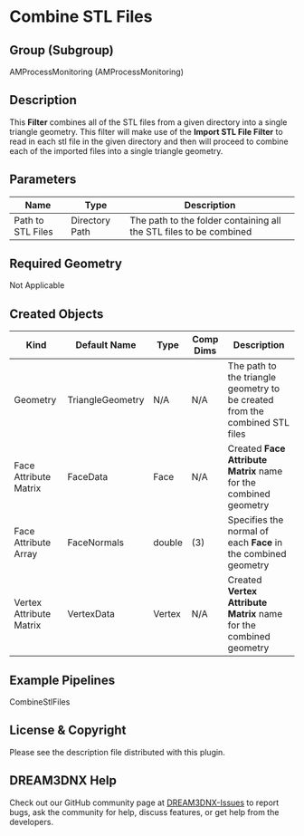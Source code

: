 # Combine STL Files

## Group (Subgroup)

AMProcessMonitoring (AMProcessMonitoring)

## Description

This **Filter** combines all of the STL files from a given directory into a single triangle geometry. This filter will make use of the **Import STL File Filter** to read in each stl file in the given directory and then will proceed to combine each of the imported files into a single triangle geometry.

## Parameters

| Name | Type | Description |
|------|------|------|
| Path to STL Files | Directory Path | The path to the folder containing all the STL files to be combined |

## Required Geometry

Not Applicable

## Created Objects

| Kind                      | Default Name | Type     | Comp Dims | Description                                 |
|---------------------------|--------------|----------|--------|---------------------------------------------|
| Geometry | TriangleGeometry  | N/A | N/A | The path to the triangle geometry to be created from the combined STL files |
| Face Attribute Matrix | FaceData  | Face | N/A | Created **Face Attribute Matrix** name for the combined geometry  |
| Face Attribute Array | FaceNormals  | double | (3) | Specifies the normal of each **Face** in the combined geometry |
| Vertex Attribute Matrix | VertexData  | Vertex | N/A | Created **Vertex Attribute Matrix** name for the combined geometry |

## Example Pipelines

CombineStlFiles

## License & Copyright

Please see the description file distributed with this plugin.

## DREAM3DNX Help

Check out our GitHub community page at [DREAM3DNX-Issues](https://github.com/BlueQuartzSoftware/DREAM3DNX-Issues) to report bugs, ask the community for help, discuss features, or get help from the developers.
